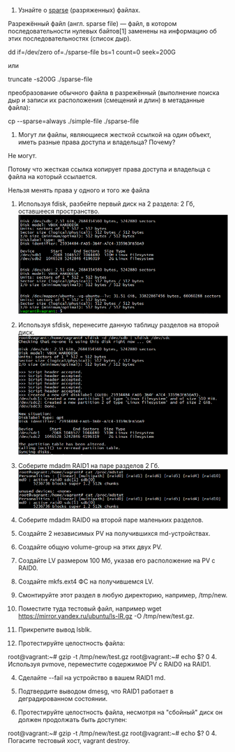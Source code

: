 
1. Узнайте о [sparse](https://ru.wikipedia.org/wiki/%D0%A0%D0%B0%D0%B7%D1%80%D0%B5%D0%B6%D1%91%D0%BD%D0%BD%D1%8B%D0%B9_%D1%84%D0%B0%D0%B9%D0%BB) (разряженных) файлах.

Разрежённый файл (англ. sparse file) — файл, в котором последовательности нулевых байтов[1] заменены на информацию об этих последовательностях (список дыр).

dd if=/dev/zero of=./sparse-file bs=1 count=0 seek=200G

или

truncate -s200G ./sparse-file

преобразование обычного файла в разрежённый (выполнение поиска дыр и записи их расположения (смещений и длин) в метаданные файла):

cp --sparse=always ./simple-file ./sparse-file

1. Могут ли файлы, являющиеся жесткой ссылкой на один объект, иметь разные права доступа и владельца? Почему?

Не могут.

Потому что жесткая ссылка копирует права доступа и владельца с файла на который ссылается. 

Нельзя менять права у одного и того же файла


1. Используя fdisk, разбейте первый диск на 2 раздела: 2 Гб, оставшееся пространство.
![](Screenshot_3.png)
2. Используя sfdisk, перенесите данную таблицу разделов на второй диск.
![](Screenshot_1.png)
3. Соберите mdadm RAID1 на паре разделов 2 Гб.
![](Screenshot_2.png)
4. Соберите mdadm RAID0 на второй паре маленьких разделов.

4. Создайте 2 независимых PV на получившихся md-устройствах.

4. Создайте общую volume-group на этих двух PV.

4. Создайте LV размером 100 Мб, указав его расположение на PV с RAID0.

4. Создайте mkfs.ext4 ФС на получившемся LV.

4. Смонтируйте этот раздел в любую директорию, например, /tmp/new.

4. Поместите туда тестовый файл, например wget https://mirror.yandex.ru/ubuntu/ls-lR.gz -O /tmp/new/test.gz.

4. Прикрепите вывод lsblk.

4. Протестируйте целостность файла:

root@vagrant:~# gzip -t /tmp/new/test.gz
root@vagrant:~# echo $?
0
4. Используя pvmove, переместите содержимое PV с RAID0 на RAID1.

4. Сделайте --fail на устройство в вашем RAID1 md.

4. Подтвердите выводом dmesg, что RAID1 работает в деградированном состоянии.

4. Протестируйте целостность файла, несмотря на "сбойный" диск он должен продолжать быть доступен:

root@vagrant:~# gzip -t /tmp/new/test.gz
root@vagrant:~# echo $?
0
4. Погасите тестовый хост, vagrant destroy.

